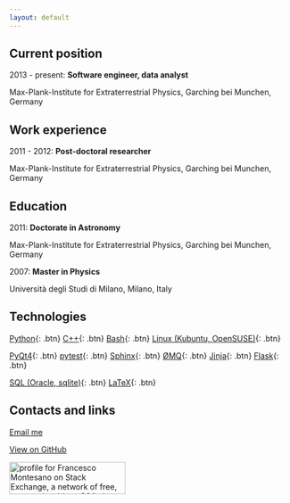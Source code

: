 ```yaml
---
layout: default
---
```


## Current position

2013 - present: **Software engineer, data analyst**

Max-Plank-Institute for Extraterrestrial Physics,
Garching bei Munchen, Germany

## Work experience

2011 - 2012: **Post-doctoral researcher**

Max-Plank-Institute for Extraterrestrial Physics,
Garching bei Munchen, Germany

## Education

2011: **Doctorate in Astronomy**

Max-Plank-Institute for Extraterrestrial Physics,
Garching bei Munchen, Germany

2007: **Master in Physics**

Universit&agrave; degli Studi di Milano,
Milano, Italy

## Technologies

[Python](https://www.python.org){: .btn}
[C++](http://www.cplusplus.com/){: .btn}
[Bash](https://www.gnu.org/software/bash/){: .btn}
[Linux (Kubuntu, OpenSUSE)](https://www.linux.org/){: .btn}

[PyQt4](http://pyqt.sourceforge.net/Docs/PyQt4/index.html){: .btn}
[pytest](https://docs.pytest.org/){: .btn}
[Sphinx](http://www.sphinx-doc.org/){: .btn}
[&#216;MQ](https://pyzmq.readthedocs.io/){: .btn}
[Jinja](http://jinja.pocoo.org/){: .btn}
[Flask](http://flask.pocoo.org/){: .btn}

[SQL (Oracle, sqlite)](https://www.w3schools.com/sql/sql_intro.asp){: .btn}
[LaTeX](https://www.latex-project.org/){: .btn}

## Contacts and links

<a href="mailto:{{ site.email }}" class="btn">Email me</a>

<a href="{{ site.github.owner_url }}" class="btn btn-github"><span class="icon"></span>View on GitHub</a>

<a href="https://stackexchange.com/users/2090873/francesco-montesano"><img src="https://stackexchange.com/users/flair/2090873.png" width="208" height="58" alt="profile for Francesco Montesano on Stack Exchange, a network of free, community-driven Q&amp;A sites" title="profile for Francesco Montesano on Stack Exchange, a network of free, community-driven Q&amp;A sites" /></a>
